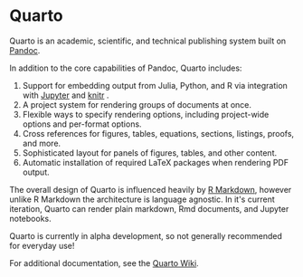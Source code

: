 <!-- -*- mode: gfm -*- -->

# Quarto

Quarto is an academic, scientific, and technical publishing system built on
[Pandoc](https://pandoc.org).

In addition to the core capabilities of Pandoc, Quarto includes:

1. Support for embedding output from Julia, Python, and R via integration with
   [Jupyter](https://jupyter.org/) and [knitr](https://yihui.org/knitr/) .
2. A project system for rendering groups of documents at once.
3. Flexible ways to specify rendering options, including project-wide options
   and per-format options.
4. Cross references for figures, tables, equations, sections, listings, proofs,
   and more.
5. Sophisticated layout for panels of figures, tables, and other content.
6. Automatic installation of required LaTeX packages when rendering PDF output.

The overall design of Quarto is influenced heavily by
[R Markdown](https://rmarkdown.rstudio.com/), however unlike R Markdown the
architecture is language agnostic. In it's current iteration, Quarto can render
plain markdown, Rmd documents, and Jupyter notebooks.

Quarto is currently in alpha development, so not generally recommended for
everyday use!

For additional documentation, see the
[Quarto Wiki](https://github.com/quarto-dev/quarto-cli/wiki).
